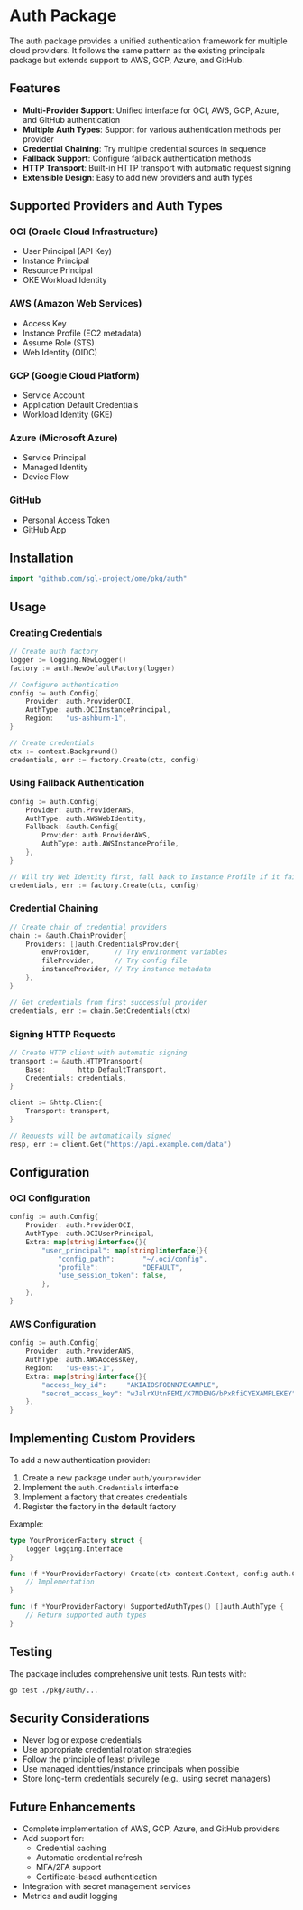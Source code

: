 # Auth Package

The auth package provides a unified authentication framework for multiple cloud providers. It follows the same pattern as the existing principals package but extends support to AWS, GCP, Azure, and GitHub.

## Features

- **Multi-Provider Support**: Unified interface for OCI, AWS, GCP, Azure, and GitHub authentication
- **Multiple Auth Types**: Support for various authentication methods per provider
- **Credential Chaining**: Try multiple credential sources in sequence
- **Fallback Support**: Configure fallback authentication methods
- **HTTP Transport**: Built-in HTTP transport with automatic request signing
- **Extensible Design**: Easy to add new providers and auth types

## Supported Providers and Auth Types

### OCI (Oracle Cloud Infrastructure)
- User Principal (API Key)
- Instance Principal
- Resource Principal
- OKE Workload Identity

### AWS (Amazon Web Services)
- Access Key
- Instance Profile (EC2 metadata)
- Assume Role (STS)
- Web Identity (OIDC)

### GCP (Google Cloud Platform)
- Service Account
- Application Default Credentials
- Workload Identity (GKE)

### Azure (Microsoft Azure)
- Service Principal
- Managed Identity
- Device Flow

### GitHub
- Personal Access Token
- GitHub App

## Installation

```go
import "github.com/sgl-project/ome/pkg/auth"
```

## Usage

### Creating Credentials

```go
// Create auth factory
logger := logging.NewLogger()
factory := auth.NewDefaultFactory(logger)

// Configure authentication
config := auth.Config{
    Provider: auth.ProviderOCI,
    AuthType: auth.OCIInstancePrincipal,
    Region:   "us-ashburn-1",
}

// Create credentials
ctx := context.Background()
credentials, err := factory.Create(ctx, config)
```

### Using Fallback Authentication

```go
config := auth.Config{
    Provider: auth.ProviderAWS,
    AuthType: auth.AWSWebIdentity,
    Fallback: &auth.Config{
        Provider: auth.ProviderAWS,
        AuthType: auth.AWSInstanceProfile,
    },
}

// Will try Web Identity first, fall back to Instance Profile if it fails
credentials, err := factory.Create(ctx, config)
```

### Credential Chaining

```go
// Create chain of credential providers
chain := &auth.ChainProvider{
    Providers: []auth.CredentialsProvider{
        envProvider,      // Try environment variables
        fileProvider,     // Try config file
        instanceProvider, // Try instance metadata
    },
}

// Get credentials from first successful provider
credentials, err := chain.GetCredentials(ctx)
```

### Signing HTTP Requests

```go
// Create HTTP client with automatic signing
transport := &auth.HTTPTransport{
    Base:        http.DefaultTransport,
    Credentials: credentials,
}

client := &http.Client{
    Transport: transport,
}

// Requests will be automatically signed
resp, err := client.Get("https://api.example.com/data")
```

## Configuration

### OCI Configuration

```go
config := auth.Config{
    Provider: auth.ProviderOCI,
    AuthType: auth.OCIUserPrincipal,
    Extra: map[string]interface{}{
        "user_principal": map[string]interface{}{
            "config_path":       "~/.oci/config",
            "profile":           "DEFAULT",
            "use_session_token": false,
        },
    },
}
```

### AWS Configuration

```go
config := auth.Config{
    Provider: auth.ProviderAWS,
    AuthType: auth.AWSAccessKey,
    Region:   "us-east-1",
    Extra: map[string]interface{}{
        "access_key_id":     "AKIAIOSFODNN7EXAMPLE",
        "secret_access_key": "wJalrXUtnFEMI/K7MDENG/bPxRfiCYEXAMPLEKEY",
    },
}
```

## Implementing Custom Providers

To add a new authentication provider:

1. Create a new package under `auth/yourprovider`
2. Implement the `auth.Credentials` interface
3. Implement a factory that creates credentials
4. Register the factory in the default factory

Example:

```go
type YourProviderFactory struct {
    logger logging.Interface
}

func (f *YourProviderFactory) Create(ctx context.Context, config auth.Config) (auth.Credentials, error) {
    // Implementation
}

func (f *YourProviderFactory) SupportedAuthTypes() []auth.AuthType {
    // Return supported auth types
}
```

## Testing

The package includes comprehensive unit tests. Run tests with:

```bash
go test ./pkg/auth/...
```

## Security Considerations

- Never log or expose credentials
- Use appropriate credential rotation strategies
- Follow the principle of least privilege
- Use managed identities/instance principals when possible
- Store long-term credentials securely (e.g., using secret managers)

## Future Enhancements

- Complete implementation of AWS, GCP, Azure, and GitHub providers
- Add support for:
  - Credential caching
  - Automatic credential refresh
  - MFA/2FA support
  - Certificate-based authentication
- Integration with secret management services
- Metrics and audit logging